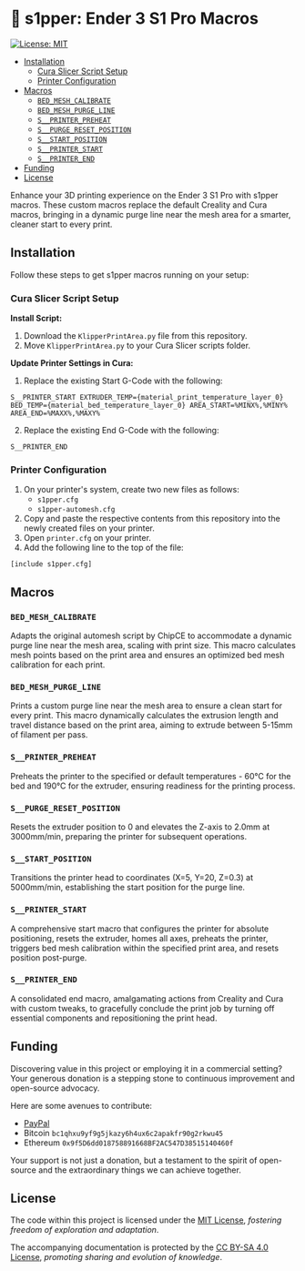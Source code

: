 # 🥤 s1pper: Ender 3 S1 Pro Macros

[![License: MIT](https://img.shields.io/badge/License-MIT-yellow.svg)](https://opensource.org/licenses/MIT)

- [Installation](#installation)
  - [Cura Slicer Script Setup](#cura-slicer-script-setup)
  - [Printer Configuration](#printer-configuration)
- [Macros](#macros)
  - [`BED_MESH_CALIBRATE`](#bed_mesh_calibrate)
  - [`BED_MESH_PURGE_LINE`](#bed_mesh_purge_line)
  - [`S__PRINTER_PREHEAT`](#s__printer_preheat)
  - [`S__PURGE_RESET_POSITION`](#s__purge_reset_position)
  - [`S__START_POSITION`](#s__start_position)
  - [`S__PRINTER_START`](#s__printer_start)
  - [`S__PRINTER_END`](#s__printer_end)
- [Funding](#funding)
- [License](#license)

Enhance your 3D printing experience on the Ender 3 S1 Pro with s1pper macros. These custom macros replace the default Creality and Cura macros, bringing in a dynamic purge line near the mesh area for a smarter, cleaner start to every print.

## Installation

Follow these steps to get s1pper macros running on your setup:

### Cura Slicer Script Setup

**Install Script:**

1. Download the `KlipperPrintArea.py` file from this repository.
2. Move `KlipperPrintArea.py` to your Cura Slicer scripts folder.

**Update Printer Settings in Cura:**

1. Replace the existing Start G-Code with the following:

```G-Code
S__PRINTER_START EXTRUDER_TEMP={material_print_temperature_layer_0} BED_TEMP={material_bed_temperature_layer_0} AREA_START=%MINX%,%MINY% AREA_END=%MAXX%,%MAXY%
```

2. Replace the existing End G-Code with the following:

```G-Code
S__PRINTER_END
```

### Printer Configuration

1. On your printer's system, create two new files as follows:
   - `s1pper.cfg`
   - `s1pper-automesh.cfg`
2. Copy and paste the respective contents from this repository into the newly created files on your printer.
3. Open `printer.cfg` on your printer.
4. Add the following line to the top of the file:

```G-Code
[include s1pper.cfg]
```

## Macros

### `BED_MESH_CALIBRATE`

Adapts the original automesh script by ChipCE to accommodate a dynamic purge line near the mesh area, scaling with print size. This macro calculates mesh points based on the print area and ensures an optimized bed mesh calibration for each print.

### `BED_MESH_PURGE_LINE`

Prints a custom purge line near the mesh area to ensure a clean start for every print. This macro dynamically calculates the extrusion length and travel distance based on the print area, aiming to extrude between 5-15mm of filament per pass.

### `S__PRINTER_PREHEAT`

Preheats the printer to the specified or default temperatures - 60°C for the bed and 190°C for the extruder, ensuring readiness for the printing process.

### `S__PURGE_RESET_POSITION`

Resets the extruder position to 0 and elevates the Z-axis to 2.0mm at 3000mm/min, preparing the printer for subsequent operations.

### `S__START_POSITION`

Transitions the printer head to coordinates (X=5, Y=20, Z=0.3) at 5000mm/min, establishing the start position for the purge line.

### `S__PRINTER_START`

A comprehensive start macro that configures the printer for absolute positioning, resets the extruder, homes all axes, preheats the printer, triggers bed mesh calibration within the specified print area, and resets position post-purge.

### `S__PRINTER_END`

A consolidated end macro, amalgamating actions from Creality and Cura with custom tweaks, to gracefully conclude the print job by turning off essential components and repositioning the print head.

## Funding

Discovering value in this project or employing it in a commercial setting? Your generous donation is a stepping stone to continuous improvement and open-source advocacy. 

Here are some avenues to contribute:

- [PayPal](https://www.paypal.com/donate/?business=PWVK9L8VGN4VA&no_recurring=0&item_name=Open+source+advocacy+and+software+development.&currency_code=USD)
- Bitcoin `bc1qhxu9yf9g5jkazy6h4ux6c2apakfr90g2rkwu45`
- Ethereum `0x9f5D6dd018758891668BF2AC547D38515140460f`

Your support is not just a donation, but a testament to the spirit of open-source and the extraordinary things we can achieve together.

## License

The code within this project is licensed under the [MIT License](https://opensource.org/licenses/MIT), *fostering freedom of exploration and adaptation*.

The accompanying documentation is protected by the [CC BY-SA 4.0 License](https://creativecommons.org/licenses/by-sa/4.0/), *promoting sharing and evolution of knowledge*.
